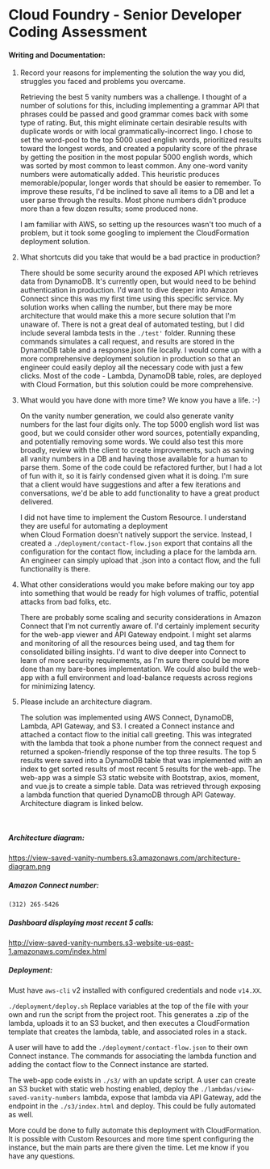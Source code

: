 # Cloud Foundry - Senior Developer Coding Assessment

#### Writing and Documentation:

1. Record your reasons for implementing the solution the way you did, struggles you faced and problems you overcame.

    Retrieving the best 5 vanity numbers was a challenge. I thought of a number of solutions for this, including 
    implementing a grammar API that phrases could be passed and good grammar comes back with some type of rating. 
    But, this might eliminate certain desirable results with duplicate words or with local grammatically-incorrect lingo. 
    I chose to set the word-pool to the top 5000 used english words, prioritized results toward the longest words,
    and created a popularity score of the phrase by getting the position in the most popular 5000 english words,
    which was sorted by most common to least common. Any one-word vanity numbers were automatically added.
    This heuristic produces memorable/popular, longer words that should be easier to remember.
    To improve these results, I'd be inclined to save all items to a DB and let a user parse through the results. 
    Most phone numbers didn't produce more than a few dozen results; some produced none. 
    
    I am familiar with AWS, so setting up the resources wasn't too much of a problem, but it took some googling to 
    implement the CloudFormation deployment solution. 

2. What shortcuts did you take that would be a bad practice in production?

    There should be some security around the exposed API which retrieves data from DynamoDB. It's currently open, but 
    would need to be behind authentication in production. I'd want to dive deeper into Amazon Connect since this was 
    my first time using this specific service. My solution works when calling the number, but there may be more architecture
    that would make this a more secure solution that I'm unaware of. There is not a great deal of automated testing, 
    but I did include several lambda tests in the `./test'` folder. Running these commands simulates a call request, 
    and results are stored in the DynamoDB table and a response.json file locally. I would come up with a more comprehensive
    deployment solution in production so that an engineer could easily deploy all the necessary code with just a few clicks.
    Most of the code - Lambda, DynamoDB table, roles, are deployed with Cloud Formation, but this solution could be more 
    comprehensive. 
   
3. What would you have done with more time? We know you have a life. :-)

    On the vanity number generation, we could also generate vanity numbers for the last four digits only. The top 5000 english word list
    was good, but we could consider other word sources, potentially expanding, and potentially removing some words.
    We could also test this more broadly, review with the client to create improvements, such as saving all 
    vanity numbers in a DB and having those available for a human to parse them. Some of the code could be refactored further,
    but I had a lot of fun with it, so it is fairly condensed given what it is doing. I'm sure that a client would have suggestions 
    and after a few iterations and conversations, we'd be able to add functionality to have a great product delivered. 
    
    I did not have time to implement the Custom Resource. I understand they are useful for automating a deployment  
    when Cloud Formation doesn't natively support the service. Instead, I created a `./deployment/contact-flow.json` export that contains 
    all the configuration for the contact flow, including a place for the lambda arn. An engineer can simply upload that .json into a contact flow, 
    and the full functionality is there. 

4. What other considerations would you make before making our toy app into something that would be ready for high volumes of traffic, potential attacks from bad folks, etc.

    There are probably some scaling and security considerations in Amazon Connect that I'm not currently aware of. I'd certainly
    implement security for the web-app viewer and API Gateway endpoint. I might set alarms and monitoring of all the resources being used, and
    tag them for consolidated billing insights. I'd want to dive deeper into Connect to learn of more security requirements,
    as I'm sure there could be more done than my bare-bones implementation. We could also build the web-app with a full 
    environment and load-balance requests across regions for minimizing latency. 

5. Please include an architecture diagram.

    The solution was implemented using AWS Connect, DynamoDB, Lambda, API Gateway, and S3. I created a Connect instance 
    and attached a contact flow to the initial call greeting. This was integrated with the lambda that took a phone number 
    from the connect request and returned a spoken-friendly response of the top three results. 
    The top 5 results were saved into a DynamoDB table that was implemented with an index to get sorted results of most 
    recent 5 results for the web-app. The web-app was a simple S3 static website with Bootstrap, axios, moment, and vue.js to 
    create a simple table. Data was retrieved through exposing a lambda function that queried DynamoDB through API Gateway. 
    Architecture diagram is linked below. 
<br>

##### Architecture diagram:
<a target="_blank" href="https://view-saved-vanity-numbers.s3.amazonaws.com/architecture-diagram.png">
https://view-saved-vanity-numbers.s3.amazonaws.com/architecture-diagram.png
</a>
    
##### Amazon Connect number:
`(312) 265-5426`

##### Dashboard displaying most recent 5 calls:
<a target="_blank" href="http://view-saved-vanity-numbers.s3-website-us-east-1.amazonaws.com/index.html">
http://view-saved-vanity-numbers.s3-website-us-east-1.amazonaws.com/index.html
</a>

##### Deployment:

Must have `aws-cli` v2 installed with configured credentials and node `v14.XX`. 

`./deployment/deploy.sh`
Replace variables at the top of the file with your own and run the script from the project root. This generates a .zip
of the lambda, uploads it to an S3 bucket, and then executes a CloudFormation template that creates the lambda, table, and
associated roles in a stack. 

A user will have to add the `./deployment/contact-flow.json` to their own Connect instance. The commands for associating 
the lambda function and adding the contact flow to the Connect instance are started. 

The web-app code exists in `./s3/` with an update script. A user can create an S3 bucket with static web hosting enabled, 
deploy the `./lambdas/view-saved-vanity-numbers` lambda, expose that lambda via API Gateway, add the endpoint in the `./s3/index.html`
and deploy. This could be fully automated as well. 

More could be done to fully automate this deployment with CloudFormation. It is possible with Custom Resources and
more time spent configuring the instance, but the main parts are there given the time. Let me know if you have any questions. 
